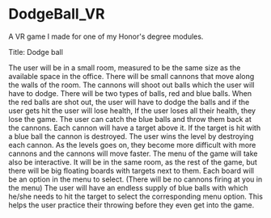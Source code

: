 # DodgeBall_VR
A VR game I made for one of my Honor's degree modules.

Title: Dodge ball

The user will be in a small room, measured to be the same size as the available space in the office. There will be small cannons that move along the walls of the room. The cannons will shoot out balls which the user will have to dodge. There will be two types of balls, red and blue balls. When the red balls are shot out, the user will have to dodge the balls and if the user gets hit the user will lose health, If the user loses all their health, they lose the game. The user can catch the blue balls and throw them back at the cannons. Each cannon will have a target above it. If the target is hit with a blue ball the cannon is destroyed. The user wins the level by destroying each cannon. As the levels goes on, they become more difficult with more cannons and the cannons will move faster.
The menu of the game will take also be interactive. It will be in the same room, as the rest of the game, but there will be big floating boards with targets next to them. Each board will be an option in the menu to select. (There will be no cannons firing at you in the menu)
The user will have an endless supply of blue balls with which he/she needs to hit the target to select the corresponding menu option. This helps the user practice their throwing before they even get into the game.
